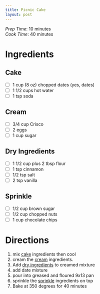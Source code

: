 ```yaml
---
title: Picnic Cake
layout: post
---
```

*Prep Time*: 10 minutes <br>
*Cook Time*: 40 minutes<br>

# Ingredients
## Cake
- [ ] 1 cup (8 oz) chopped dates (yes, dates)
- [ ] 1 1/2 cups hot water
- [ ] 1 tsp soda

## Cream
- [ ] 3/4 cup Crisco
- [ ] 2 eggs
- [ ] 1 cup sugar

## Dry Ingredients
- [ ] 1 1/2 cup plus 2 tbsp flour
- [ ] 1 tsp cinnamon
- [ ] 1/2 tsp salt
- [ ] 2 tsp vanilla

## Sprinkle
- [ ] 1/2 cup brown sugar
- [ ] 1/2 cup chopped nuts
- [ ] 1 cup chocolate chips

# Directions
1. mix [cake](#cake) ingredients then cool
2. cream the [cream](#cream) ingredients.
3. Add [dry ingredients](#dry-ingredients) to creamed mixture
4. add date mixture
5. pour into greased and floured 9x13 pan
6. sprinkle the [sprinkle](#sprinkle) ingredients on top
7. Bake at 350 degrees for 40 minutes